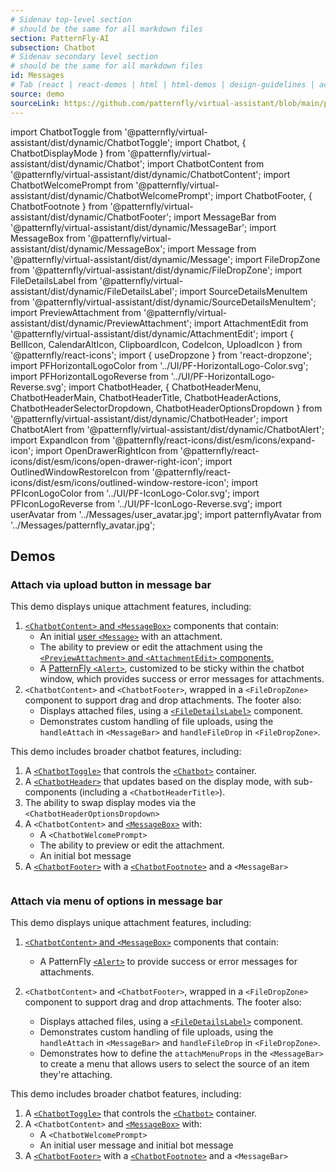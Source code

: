 ```yaml
---
# Sidenav top-level section
# should be the same for all markdown files
section: PatternFly-AI
subsection: Chatbot
# Sidenav secondary level section
# should be the same for all markdown files
id: Messages
# Tab (react | react-demos | html | html-demos | design-guidelines | accessibility)
source: demo
sourceLink: https://github.com/patternfly/virtual-assistant/blob/main/packages/module/patternfly-docs/content/extensions/virtual-assistant/examples/demos/demos.md
---
```


import ChatbotToggle from '@patternfly/virtual-assistant/dist/dynamic/ChatbotToggle';
import Chatbot, { ChatbotDisplayMode } from '@patternfly/virtual-assistant/dist/dynamic/Chatbot';
import ChatbotContent from '@patternfly/virtual-assistant/dist/dynamic/ChatbotContent';
import ChatbotWelcomePrompt from '@patternfly/virtual-assistant/dist/dynamic/ChatbotWelcomePrompt';
import ChatbotFooter, { ChatbotFootnote } from '@patternfly/virtual-assistant/dist/dynamic/ChatbotFooter';
import MessageBar from '@patternfly/virtual-assistant/dist/dynamic/MessageBar';
import MessageBox from '@patternfly/virtual-assistant/dist/dynamic/MessageBox';
import Message from '@patternfly/virtual-assistant/dist/dynamic/Message';
import FileDropZone from '@patternfly/virtual-assistant/dist/dynamic/FileDropZone';
import FileDetailsLabel from '@patternfly/virtual-assistant/dist/dynamic/FileDetailsLabel';
import SourceDetailsMenuItem from '@patternfly/virtual-assistant/dist/dynamic/SourceDetailsMenuItem';
import PreviewAttachment from '@patternfly/virtual-assistant/dist/dynamic/PreviewAttachment';
import AttachmentEdit from '@patternfly/virtual-assistant/dist/dynamic/AttachmentEdit';
import { BellIcon, CalendarAltIcon, ClipboardIcon, CodeIcon, UploadIcon } from '@patternfly/react-icons';
import { useDropzone } from 'react-dropzone';
import PFHorizontalLogoColor from '../UI/PF-HorizontalLogo-Color.svg';
import PFHorizontalLogoReverse from '../UI/PF-HorizontalLogo-Reverse.svg';
import ChatbotHeader, {
ChatbotHeaderMenu,
ChatbotHeaderMain,
ChatbotHeaderTitle,
ChatbotHeaderActions,
ChatbotHeaderSelectorDropdown,
ChatbotHeaderOptionsDropdown
} from '@patternfly/virtual-assistant/dist/dynamic/ChatbotHeader';
import ChatbotAlert from '@patternfly/virtual-assistant/dist/dynamic/ChatbotAlert';
import ExpandIcon from '@patternfly/react-icons/dist/esm/icons/expand-icon';
import OpenDrawerRightIcon from '@patternfly/react-icons/dist/esm/icons/open-drawer-right-icon';
import OutlinedWindowRestoreIcon from '@patternfly/react-icons/dist/esm/icons/outlined-window-restore-icon';
import PFIconLogoColor from '../UI/PF-IconLogo-Color.svg';
import PFIconLogoReverse from '../UI/PF-IconLogo-Reverse.svg';
import userAvatar from '../Messages/user_avatar.jpg';
import patternflyAvatar from '../Messages/patternfly_avatar.jpg';

## Demos

### Attach via upload button in message bar

This demo displays unique attachment features, including:

1. [`<ChatbotContent>` and `<MessageBox>`](/patternfly-ai/chatbot/chatbot-container#content-and-message-box) components that contain:
   - An initial [user `<Message>`](/patternfly-ai/chatbot/chatbot-messages/#user-messages) with an attachment.
   - The ability to preview or edit the attachment using the [`<PreviewAttachment>` and `<AttachmentEdit>` components.](/patternfly-ai/chatbot/chatbot-attachments)
   - A [PatternFly `<Alert>`](/components/alert), customized to be sticky within the chatbot window, which provides success or error messages for attachments.
2. `<ChatbotContent>` and `<ChatbotFooter>`, wrapped in a `<FileDropZone>` component to support drag and drop attachments. The footer also:
   - Displays attached files, using a [`<FileDetailsLabel>`](/patternfly-ai/chatbot/chatbot-attachments#attachment-label) component.
   - Demonstrates custom handling of file uploads, using the `handleAttach` in `<MessageBar>` and `handleFileDrop` in `<FileDropZone>`.

This demo includes broader chatbot features, including:

1. A [`<ChatbotToggle>`](/patternfly-ai/chatbot/chatbot-toggle) that controls the [`<Chatbot>`](/patternfly-ai/chatbot/chatbot-container#container) container.
2. A [`<ChatbotHeader>`](/patternfly-ai/chatbot/chatbot-header) that updates based on the display mode, with sub-components (including a `<ChatbotHeaderTitle>`).
3. The ability to swap display modes via the `<ChatbotHeaderOptionsDropdown>`
4. A `<ChatbotContent>` and [`<MessageBox>`](/patternfly-ai/chatbot/chatbot-container#content-and-message-box) with:
   - A `<ChatbotWelcomePrompt>`
   - The ability to preview or edit the attachment.
   - An initial bot message
5. A [`<ChatbotFooter>`](/patternfly-ai/chatbot/chatbot-footer) with a [`<ChatbotFootnote>`](/patternfly-ai/chatbot/chatbot-footer#footnote-with-popover) and a `<MessageBar>`

```js file="./ChatbotAttachment.tsx" isFullscreen

```

### Attach via menu of options in message bar

This demo displays unique attachment features, including:

1. [`<ChatbotContent>` and `<MessageBox>`](/patternfly-ai/chatbot/chatbot-container#content-and-message-box) components that contain:
   - A PatternFly [`<Alert>`](/components/alert) to provide success or error messages for attachments.
2. `<ChatbotContent>` and `<ChatbotFooter>`, wrapped in a `<FileDropZone>` component to support drag and drop attachments. The footer also:

   - Displays attached files, using a [`<FileDetailsLabel>`](/patternfly-ai/chatbot/chatbot-attachments/#attachment-label) component.
   - Demonstrates custom handling of file uploads, using the `handleAttach` in `<MessageBar>` and `handleFileDrop` in `<FileDropZone>`.
   - Demonstrates how to define the `attachMenuProps` in the `<MessageBar>` to create a menu that allows users to select the source of an item they're attaching.

This demo includes broader chatbot features, including:

1. A [`<ChatbotToggle>`](/patternfly-ai/chatbot/chatbot-toggle) that controls the [`<Chatbot>`](/patternfly-ai/chatbot/chatbot-container#container) container.
2. A `<ChatbotContent>` and [`<MessageBox>`](/patternfly-ai/chatbot/chatbot-container#content-and-message-box) with:
   - A `<ChatbotWelcomePrompt>`
   - An initial user message and initial bot message
3. A [`<ChatbotFooter>`](/patternfly-ai/chatbot/chatbot-footer) with a [`<ChatbotFootnote>`](/patternfly-ai/chatbot/chatbot-footer#footnote-with-popover) and a `<MessageBar>`

```js file="./ChatbotAttachmentMenu.tsx" isFullscreen

```
